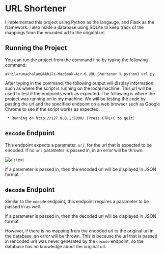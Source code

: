 # URL Shortener
I implemented this project using Python as the langauge, and Flask as the
framework. I also made a database using SQLite to keep track of the mappings
from the encoded url to the original url.

## Running the Project
You can run the project from the command line by typing the following command:

```console
akhilarunachalam@Akhils-MacBook-Air-6 URL_Shortener % python3 url.py
```

After typing in the command, the following output will display information such
as where the script is running on the local machine. This url will be used to 
test if the endpoints work as expected. The following is where the project was
running on in my machine. We will be testing the code by pasting the url and the
specified endpoint on a web browser such as Google Chrome to see if the script
works as expected.

```console
 * Running on http://127.0.0.1:5000/ (Press CTRL+C to quit)
```

## `encode` Endpoint
This endpoint expects a parameter, `url`, for the url that is expected to be
encoded. If no `url` parameter is passed in, in an error will be thrown.

![alt text](https://github.com/akhiller30/Url_shortener/blob/main/Images/No_parameter.png "No Url Parameter")

If a parameter is passed in, then the encoded url will be displayed in JSON
format.

## `decode` Endpoint
Similar to the `encode` endpoint, this endpoint requires a parameter to be 
passed in as well.

If a parameter is passed in, then the decoded url will be displayed in JSON
format.

However, if there is no mapping from the encoded url to the original url in the
database, an error will be thrown. This is because the url that is passed in 
(encoded url) was never generated by the `decode` endpoint, so the database has
no knowledge about the original url.
